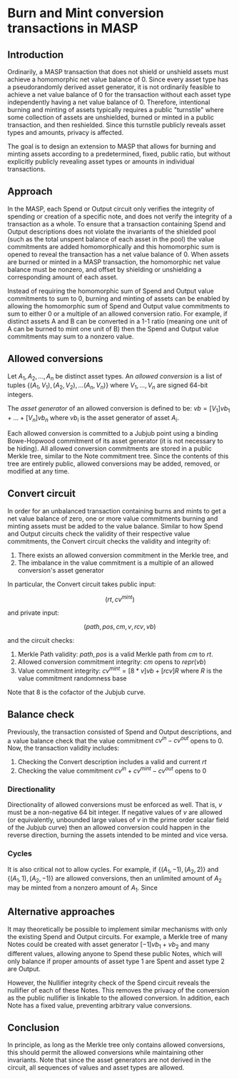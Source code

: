 # Burn and Mint conversion transactions in MASP

## Introduction

Ordinarily, a MASP transaction that does not shield or unshield assets must achieve a homomorphic net value balance of 0. Since every asset type has a pseudorandomly derived asset generator, it is not ordinarily feasible to achieve a net value balance of 0 for the transaction without each asset type independently having a net value balance of 0. Therefore, intentional burning and minting of assets typically requires a public "turnstile" where some collection of assets are unshielded, burned or minted in a public transaction, and then reshielded. Since this turnstile publicly reveals asset types and amounts, privacy is affected.

The goal is to design an extension to MASP that allows for burning and minting assets according to a predetermined, fixed, public ratio, but without explicitly publicly revealing asset types or amounts in individual transactions.

## Approach

In the MASP, each Spend or Output circuit only verifies the integrity of spending or creation of a specific note, and does not verify the integrity of a transaction as a whole. To ensure that a transaction containing Spend and Output descriptions does not violate the invariants of the shielded pool (such as the total unspent balance of each asset in the pool) the value commitments are added homomorphically and this homomorphic sum is opened to reveal the transaction has a net value balance of 0. When assets are burned or minted in a MASP transaction, the homomorphic net value balance must be nonzero, and offset by shielding or unshielding a corresponding amount of each asset.

Instead of requiring the homomorphic sum of Spend and Output value commitments to sum to 0, burning and minting of assets can be enabled by allowing the homomorphic sum of Spend and Output value commitments to sum to either 0 or a multiple of an allowed conversion ratio. For example, if distinct assets A and B can be converted in a 1-1 ratio (meaning one unit of A can be burned to mint one unit of B) then the Spend and Output value commitments may sum to a nonzero value.

## Allowed conversions

Let $A_1, A_2, \ldots, A_n$ be distinct asset types. An _allowed conversion_ is a list of tuples $\{(A_1, V_1), (A_2, V_2), \ldots (A_n, V_n)\}$ where $V_1, \ldots, V_n$ are signed 64-bit integers.

The _asset generator_ of an allowed conversion is defined to be: $vb = [V_1] vb_1 + \ldots + [V_n] vb_n$ where $vb_i$ is the asset generator of asset $A_i$. 

Each allowed conversion is committed to a Jubjub point using a binding Bowe-Hopwood commitment of its asset generator (it is not necessary to be hiding). All allowed conversion commitments are stored in a public Merkle tree, similar to the Note commitment tree. Since the contents of this tree are entirely public, allowed conversions may be added, removed, or modified at any time.

## Convert circuit

In order for an unbalanced transaction containing burns and mints to get a net value balance of zero, one or more value commitments burning and minting assets must be added to the value balance. Similar to how Spend and Output circuits check the validity of their respective value commitments, the Convert circuit checks the validity and integrity of:

1.    There exists an allowed conversion commitment in the Merkle tree, and
1.    The imbalance in the value commitment is a multiple of an allowed conversion's asset generator

In particular, the Convert circuit takes public input:

$$(rt, cv^{mint})$$

and private input:

$$(path, pos, cm, v, rcv, vb)$$

and the circuit checks:

1. Merkle Path validity: $path, pos$ is a valid Merkle path from $cm$ to $rt$.
2. Allowed conversion commitment integrity: $cm$ opens to $repr(vb)$
3. Value commitment integrity: $cv^{mint} = [8*v] vb + [rcv] R$ where $R$ is the value commitment randomness base

Note that 8 is the cofactor of the Jubjub curve.

## Balance check

Previously, the transaction consisted of Spend and Output descriptions, and a value balance check that the value commitment $cv^{in} - cv^{out}$ opens to 0. Now, the transaction validity includes:

1. Checking the Convert description includes a valid and current $rt$
2. Checking the value commitment $cv^{in} + cv^{mint} - cv^{out}$ opens to 0

### Directionality

Directionality of allowed conversions must be enforced as well. That is, $v$ must be a non-negative 64 bit integer. If negative values of $v$ are allowed (or equivalently, unbounded large values of $v$ in the prime order scalar field of the Jubjub curve) then an allowed conversion could happen in the reverse direction, burning the assets intended to be minted and vice versa. 

### Cycles 

It is also critical not to allow cycles. For example, if $\{(A_1, -1), (A_2, 2)\}$ and $\{(A_1, 1), (A_2, -1)\}$ are allowed conversions, then an unlimited amount of $A_2$ may be minted from a nonzero amount of $A_1$. Since 

## Alternative approaches

It may theoretically be possible to implement similar mechanisms with only the existing Spend and Output circuits. For example, a Merkle tree of many Notes could be created with asset generator $[-1] vb_1 + vb_2$ and many different values, allowing anyone to Spend these public Notes, which will only balance if proper amounts of asset type 1 are Spent and asset type 2 are Output.

However, the Nullifier integrity check of the Spend circuit reveals the nullifier of each of these Notes. This removes the privacy of the conversion as the public nullifier is linkable to the allowed conversion. In addition, each Note has a fixed value, preventing arbitrary value conversions.

## Conclusion

In principle, as long as the Merkle tree only contains allowed conversions, this should permit the allowed conversions while maintaining other invariants. Note that since the asset generators are not derived in the circuit, all sequences of values and asset types are allowed. 